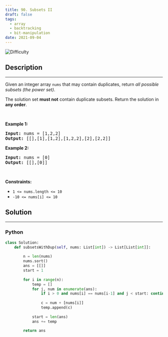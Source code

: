```yaml
---
title: 90. Subsets II
draft: false
tags: 
  - array
  - backtracking
  - bit-manipulation
date: 2021-09-04
---
```


![Difficulty](https://img.shields.io/badge/Difficulty-Medium-blue.svg)

## Description

---
<p>Given an integer array <code>nums</code> that may contain duplicates, return <em>all possible</em> <span data-keyword="subset"><em>subsets</em></span><em> (the power set)</em>.</p>

<p>The solution set <strong>must not</strong> contain duplicate subsets. Return the solution in <strong>any order</strong>.</p>

<p>&nbsp;</p>
<p><strong class="example">Example 1:</strong></p>
<pre><strong>Input:</strong> nums = [1,2,2]
<strong>Output:</strong> [[],[1],[1,2],[1,2,2],[2],[2,2]]
</pre><p><strong class="example">Example 2:</strong></p>
<pre><strong>Input:</strong> nums = [0]
<strong>Output:</strong> [[],[0]]
</pre>
<p>&nbsp;</p>
<p><strong>Constraints:</strong></p>

<ul>
	<li><code>1 &lt;= nums.length &lt;= 10</code></li>
	<li><code>-10 &lt;= nums[i] &lt;= 10</code></li>
</ul>


## Solution

---
### Python
``` py title='subsets-ii'
class Solution:
    def subsetsWithDup(self, nums: List[int]) -> List[List[int]]:
        
        n = len(nums)
        nums.sort()
        ans = [[]]
        start = 1
        
        for i in range(n):
            temp = []
            for j, num in enumerate(ans):
                if i > 0 and nums[i] == nums[i-1] and j < start: continue
                    
                c = num + [nums[i]]
                temp.append(c)
            
            start = len(ans)
            ans += temp
        
        return ans
                
        

```

